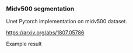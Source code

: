 ### Midv500 segmentation 


Unet Pytorch implementation on midv500 dataset. 

https://arxiv.org/abs/1807.05786


Example result



